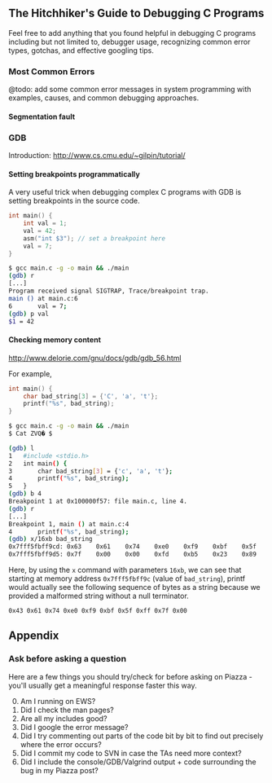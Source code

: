 ## The Hitchhiker's Guide to Debugging C Programs

Feel free to add anything that you found helpful in debugging C programs including but not limited to, debugger usage, recognizing common error types, gotchas, and effective googling tips.

### Most Common Errors

@todo: add some common error messages in system programming with examples, causes, and common debugging approaches.
#### Segmentation fault
### GDB

Introduction: http://www.cs.cmu.edu/~gilpin/tutorial/

#### Setting breakpoints programmatically

A very useful trick when debugging complex C programs with GDB is setting breakpoints in the source code.

```c
int main() {
    int val = 1;
    val = 42;
    asm("int $3"); // set a breakpoint here
    val = 7;
}
```

```sh
$ gcc main.c -g -o main && ./main
(gdb) r
[...]
Program received signal SIGTRAP, Trace/breakpoint trap.
main () at main.c:6
6	    val = 7;
(gdb) p val
$1 = 42
```



#### Checking memory content

http://www.delorie.com/gnu/docs/gdb/gdb_56.html

For example,

```c
int main() {
    char bad_string[3] = {'C', 'a', 't'};
    printf("%s", bad_string);
}
```

```sh
$ gcc main.c -g -o main && ./main
$ Cat ZVQ� $
```

```sh
(gdb) l
1	#include <stdio.h>
2	int main() {
3	    char bad_string[3] = {'c', 'a', 't'};
4	    printf("%s", bad_string);
5	}
(gdb) b 4
Breakpoint 1 at 0x100000f57: file main.c, line 4.
(gdb) r
[...]
Breakpoint 1, main () at main.c:4
4	    printf("%s", bad_string);
(gdb) x/16xb bad_string
0x7fff5fbff9cd:	0x63	0x61	0x74	0xe0	0xf9	0xbf	0x5f	0xff
0x7fff5fbff9d5:	0x7f	0x00	0x00	0xfd	0xb5	0x23	0x89	0xff
```

Here, by using the `x` command with parameters `16xb`, we can see that starting at memory address `0x7fff5fbff9c` (value of `bad_string`), printf would actually see the following sequence of bytes as a string because we provided a malformed string without a null terminator.

```0x43 0x61 0x74 0xe0 0xf9 0xbf 0x5f 0xff 0x7f 0x00```

## Appendix

### Ask before asking a question

Here are a few things you should try/check for before asking on Piazza - you'll usually get a meaningful response faster this way.

0. Am I running on EWS?
1. Did I check the man pages?
2. Are all my includes good?
3. Did I google the error message?
4. Did I try commenting out parts of the code bit by bit to find out precisely where the error occurs?
5. Did I commit my code to SVN in case the TAs need more context?
6. Did I include the console/GDB/Valgrind output + code surrounding the bug in my Piazza post?